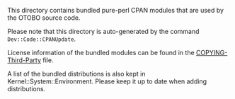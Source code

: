 This directory contains bundled pure-perl CPAN modules that are used by the OTOBO source code.

Please note that this directory is auto-generated by the command `Dev::Code::CPANUpdate`.

License information of the bundled modules can be found in the
[COPYING-Third-Party](../../COPYING-Third-Party) file.

A list of the bundled distributions is also kept in Kernel::System::Environment. Please keep it
up to date when adding distributions.
